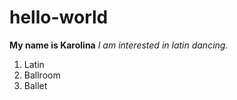 # hello-world
**My name is Karolina**
*I am interested in latin dancing.*
1. Latin
2. Ballroom 
3. Ballet 
